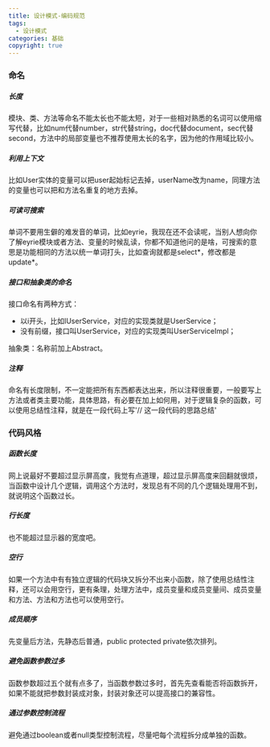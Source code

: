 ```yaml
---
title: 设计模式-编码规范
tags:
  - 设计模式
categories: 基础
copyright: true
---
```


### 命名

##### 长度

模块、类、方法等命名不能太长也不能太短，对于一些相对熟悉的名词可以使用缩写代替，比如num代替number，str代替string，doc代替document，sec代替second，方法中的局部变量也不推荐使用太长的名字，因为他的作用域比较小。

##### 利用上下文

比如User实体的变量可以把user起始标记去掉，userName改为name，同理方法的变量也可以把和方法名重复的地方去掉。

##### 可读可搜索

单词不要用生僻的难发音的单词，比如eyrie，我现在还不会读呢，当别人想向你了解eyrie模块或者方法、变量的时候乱读，你都不知道他问的是啥，可搜索的意思是功能相同的方法以统一单词打头，比如查询就都是select\*，修改都是update\*。

##### 接口和抽象类的命名

接口命名有两种方式：

*   以i开头，比如IUserService，对应的实现类就是UserService；
*   没有前缀，接口叫UserService，对应的实现类叫UserServiceImpl；

抽象类：名称前加上Abstract。

##### 注释

命名有长度限制，不一定能把所有东西都表达出来，所以注释很重要，一般要写上方法或者类主要功能，具体思路，有必要在加上如何用，对于逻辑复杂的函数，可以使用总结性注释，就是在一段代码上写'// 这一段代码的思路总结'

### 代码风格

##### 函数长度

网上说最好不要超过显示屏高度，我觉有点道理，超过显示屏高度来回翻就很烦，当函数中设计几个逻辑，调用这个方法时，发现总有不同的几个逻辑处理用不到，就说明这个函数过长。

##### 行长度

也不能超过显示器的宽度吧。

##### 空行

如果一个方法中有有独立逻辑的代码块又拆分不出来小函数，除了使用总结性注释，还可以会用空行，更有条理，处理方法中，成员变量和成员变量间、成员变量和方法、方法和方法也可以使用空行。

##### 成员顺序

先变量后方法，先静态后普通，public protected private依次排列。

##### 避免函数参数过多

函数参数超过五个就有点多了，当函数参数过多时，首先先查看能否将函数拆开，如果不能就把参数封装成对象，封装对象还可以提高接口的兼容性。

##### 通过参数控制流程

避免通过boolean或者null类型控制流程，尽量吧每个流程拆分成单独的函数。